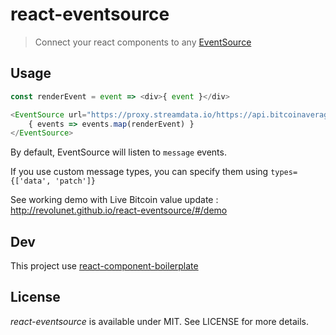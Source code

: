 # react-eventsource

> Connect your react components to any [EventSource](https://developer.mozilla.org/en-US/docs/Web/API/EventSource)

## Usage

```js
const renderEvent = event => <div>{ event }</div>

<EventSource url="https://proxy.streamdata.io/https://api.bitcoinaverage.com/ticker/global/EUR/">
    { events => events.map(renderEvent) }
</EventSource>
```

By default, EventSource will listen to `message` events.

If you use custom message types, you can specify them using `types={['data', 'patch']}`

See working demo with Live Bitcoin value update : http://revolunet.github.io/react-eventsource/#/demo

## Dev

This project use [react-component-boilerplate](http://github.com/survivejs/react-component-boilerplate)


## License

*react-eventsource* is available under MIT. See LICENSE for more details.

